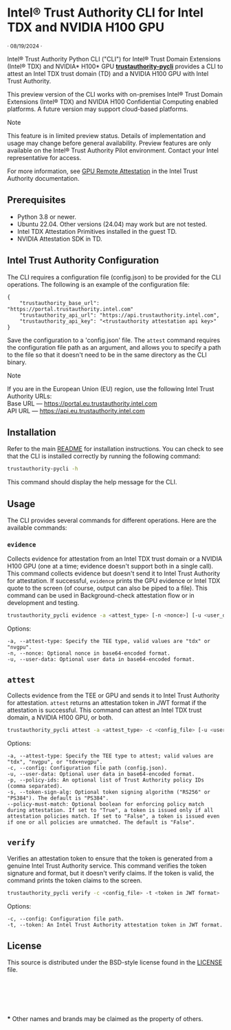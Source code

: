 
# Intel® Trust Authority CLI for Intel TDX and NVIDIA H100 GPU  

<p style="font-size: 0.875em;">· 08/19/2024 ·</p>

Intel® Trust Authority Python CLI ("CLI") for Intel® Trust Domain Extensions (Intel® TDX) and NVIDIA\* H100\* GPU [**trustauthority-pycli**](../cli) provides a CLI 
to attest an Intel TDX trust domain (TD) and a NVIDIA H100 GPU with Intel Trust Authority. 

This preview version of the CLI works with on-premises Intel® Trust Domain Extensions (Intel® TDX) and NVIDIA H100 Confidential Computing enabled platforms. A future version may support cloud-based platforms.

> [!NOTE]
> This feature is in limited preview status. Details of implementation and usage may change before general availability. Preview features are only available on the Intel® Trust Authority Pilot environment. Contact your Intel representative for access.

For more information, see [GPU Remote Attestation](https://docs.trustauthority.intel.com/main/articles/concept-gpu-attestation.html) in the Intel Trust Authority documentation.

## Prerequisites
- Python 3.8 or newer.
- Ubuntu 22.04. Other versions (24.04) may work but are not tested.
- Intel TDX Attestation Primitives installed in the guest TD.
- NVIDIA Attestation SDK in TD.

## Intel Trust Authority Configuration
The CLI requires a configuration file (config.json) to be provided for the CLI operations. The following is an example of the configuration file:

```
{
    "trustauthority_base_url": "https://portal.trustauthority.intel.com"
    "trustauthority_api_url": "https://api.trustauthority.intel.com",
    "trustauthority_api_key": "<trustauthority attestation api key>"
}
```
Save the configuration to a 'config.json' file. The `attest` command requires the configuration file path as an argument, and allows you to specify a path to the file so that it doesn't need to be in the same directory as the CLI binary.

> [!NOTE]
 > If you are in the European Union (EU) region, use the following Intel Trust Authority URLs:<br> Base URL — https://portal.eu.trustauthority.intel.com <br> API URL — https://api.eu.trustauthority.intel.com

## Installation

Refer to the main [README](../../README.md#installation) for installation instructions. You can check to see that the CLI is installed correctly by running the following command:

```bash
trustauthority-pycli -h
```
This command should display the help message for the CLI.

## Usage

The CLI provides several commands for different operations. Here are the available commands:

### `evidence`

Collects evidence for attestation from an Intel TDX trust domain or a NVIDIA H100 GPU (one at a time; evidence doesn't support both in a single call). This command collects evidence but doesn't send it to Intel Trust Authority for attestation. If successful, `evidence` prints the GPU evidence or Intel TDX quote to the screen (of course, output can also be piped to a file). This command can be used in Background-check attestation flow or in development and testing. 

```sh
trustauthority_pycli evidence -a <attest_type> [-n <nonce>] [-u <user_data>]
```
Options:
```
-a, --attest-type: Specify the TEE type, valid values are "tdx" or "nvgpu".
-n, --nonce: Optional nonce in base64-encoded format.
-u, --user-data: Optional user data in base64-encoded format.
```

## `attest`

Collects evidence from the TEE or GPU and sends it to Intel Trust Authority for attestation. `attest` returns an attestation token in JWT format if the attestation is successful. This command can attest an Intel TDX trust domain, a NVIDIA H100 GPU, or both.

```sh
trustauthority_pycli attest -a <attest_type> -c <config_file> [-u <user_data>] [-p <policy_ids>] [-s <token_sign_alg> [--policy-must-match]
```
Options:
```
-a, --attest-type: Specify the TEE type to attest; valid values are "tdx", "nvgpu", or "tdx+nvgpu".
-c, --config: Configuration file path (config.json).
-u, --user-data: Optional user data in base64-encoded format.
-p, --policy-ids: An optional list of Trust Authority policy IDs (comma separated). 
-s, --token-sign-alg: Optional token signing algorithm ("RS256" or "PS384"). The default is "PS384".
--policy-must-match: Optional boolean for enforcing policy match during attestation. If set to "True", a token is issued only if all attestation policies match. If set to "False", a token is issued even if one or all policies are unmatched. The default is "False".
```

## `verify` 

Verifies an attestation token to ensure that the token is generated from a genuine Intel Trust Authority service. This command verifies the token signature and format, but it doesn't verify claims. If the token is valid, the command prints the token claims to the screen.

```sh
trustauthority_pycli verify -c <config_file> -t <token in JWT format>
```
Options:
```
-c, --config: Configuration file path.
-t, --token: An Intel Trust Authority attestation token in JWT format.
```

## License

This source is distributed under the BSD-style license found in the [LICENSE](../../LICENSE)
file.

<br><br>
---

**\*** Other names and brands may be claimed as the property of others.
